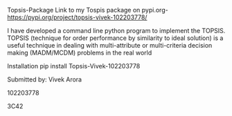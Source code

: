 Topsis-Package
Link to my Tospis package on pypi.org- https://pypi.org/project/topsis-vivek-102203778/

I have developed a command line python program to implement the TOPSIS. TOPSIS (technique for order performance by similarity to ideal solution) is a useful technique in dealing with multi-attribute or multi-criteria decision making (MADM/MCDM) problems in the real world

Installation
pip install Topsis-Vivek-102203778

Submitted by: Vivek Arora

102203778

3C42
